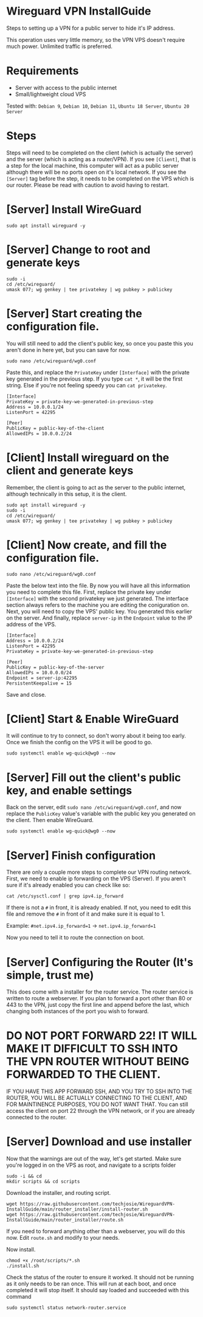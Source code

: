 # Wireguard VPN InstallGuide
Steps to setting up a VPN for a public server to hide it's IP address. 

This operation uses very little memory, so the VPN VPS doesn't require much power. Unlimited traffic is preferred.

# Requirements
- Server with access to the public internet
- Small/lightweight cloud VPS

Tested with: `Debian 9`, `Debian 10`, `Debian 11`, `Ubuntu 18 Server`, `Ubuntu 20 Server`

# Steps
Steps will need to be completed on the client (which is actually the server) and the server (which is acting as a router/VPN). If you see `[Client]`, that is a step for the local machine, this computer will act as a public server although there will be no ports open on it's local network. If you see the `[Server]` tag before the step, it needs to be completed on the VPS which is our router. Please be read with caution to avoid having to restart.

# [Server] Install WireGuard
```
sudo apt install wireguard -y
```

# [Server] Change to root and generate keys
```
sudo -i
cd /etc/wireguard/
umask 077; wg genkey | tee privatekey | wg pubkey > publickey
```

# [Server] Start creating the configuration file.
You will still need to add the client's public key, so once you paste this you aren't done in here yet, but you can save for now.
```
sudo nano /etc/wireguard/wg0.conf
```
Paste this, and replace the `PrivateKey` under `[Interface]` with the private key generated in the previous step. If you type `cat *`, it will be the first string. Else if you're not feeling speedy you can `cat privatekey`.
```
[Interface]
PrivateKey = private-key-we-generated-in-previous-step
Address = 10.0.0.1/24
ListenPort = 42295

[Peer]
PublicKey = public-key-of-the-client
AllowedIPs = 10.0.0.2/24
```

# [Client] Install wireguard on the client and generate keys

Remember, the client is going to act as the server to the public internet, although technically in this setup, it is the client.
```
sudo apt install wireguard -y
sudo -i
cd /etc/wireguard/
umask 077; wg genkey | tee privatekey | wg pubkey > publickey
```

# [Client] Now create, and fill the configuration file.
```
sudo nano /etc/wireguard/wg0.conf
```
Paste the below text into the file. By now you will have all this information you need to complete this file. First, replace the private key under `[Interface]` with the second privatekey we just generated. The interface section always refers to the machine you are editing the coniguration on. Next, you will need to copy the VPS' public key. You generated this earlier on the server. And finally, replace `server-ip` in the `Endpoint` value to the IP address of the VPS.
```
[Interface]
Address = 10.0.0.2/24
ListenPort = 42295
PrivateKey = private-key-we-generated-in-previous-step

[Peer]
PublicKey = public-key-of-the-server
AllowedIPs = 10.0.0.0/24
Endpoint = server-ip:42295
PersistentKeepalive = 15
```
Save and close.

# [Client] Start & Enable WireGuard
It will continue to try to connect, so don't worry about it being too early. Once we finish the config on the VPS it will be good to go.
```
sudo systemctl enable wg-quick@wg0 --now
```

# [Server] Fill out the client's public key, and enable settings
Back on the server, edit `sudo nano /etc/wireguard/wg0.conf`, and now replace the `PublicKey` value's variable with the public key you generated on the client. Then enable WireGuard.
```
sudo systemctl enable wg-quick@wg0 --now
```

# [Server] Finish configuration
There are only a couple more steps to complete our VPN routing network. First, we need to enable ip forwarding on the VPS (Server). If you aren't sure if it's already enabled you can check like so:
```
cat /etc/sysctl.conf | grep ipv4.ip_forward
```
If there is not a `#` in front, it is already enabled. If not, you need to edit this file and remove the `#` in front of it and make sure it is equal to 1.

Example: `#net.ipv4.ip_forward=1` -> `net.ipv4.ip_forward=1`

Now you need to tell it to route the connection on boot.

# [Server] Configuring the Router (It's simple, trust me)
This does come with a installer for the router service. The router service is written to route a webserver. If you plan to forward a port other than 80 or 443 to the VPN, just copy the first line and append before the last, which changing both instances of the port you wish to forward. 

# DO NOT PORT FORWARD 22! IT WILL MAKE IT DIFFICULT TO SSH INTO THE VPN ROUTER WITHOUT BEING FORWARDED TO THE CLIENT. 
IF YOU HAVE THIS APP FORWARD SSH, AND YOU TRY TO SSH INTO THE ROUTER, YOU WILL BE ACTUALLY CONNECTING TO THE CLIENT, AND FOR MAINTINENCE PURPOSES, YOU DO NOT WANT THAT. You can still access the client on port 22 through the VPN network, or if you are already connected to the router.

# [Server] Download and use installer
Now that the warnings are out of the way, let's get started. Make sure you're logged in on the VPS as root, and navigate to a scripts folder
```
sudo -i && cd
mkdir scripts && cd scripts
```

Download the installer, and routing script. 
```
wget https://raw.githubusercontent.com/techjosie/WireguardVPN-InstallGuide/main/router_installer/install-router.sh
wget https://raw.githubusercontent.com/techjosie/WireguardVPN-InstallGuide/main/router_installer/route.sh
```
If you need to forward anything other than a webserver, you will do this now. Edit `route.sh` and modify to your needs.

Now install.
```
chmod +x /root/scripts/*.sh
./install.sh
```

Check the status of the router to ensure it worked. It should not be running as it only needs to be ran once. This will run at each boot, and once completed it will stop itself. It should say loaded and succeeded with this command
```
sudo systemctl status network-router.service
```
